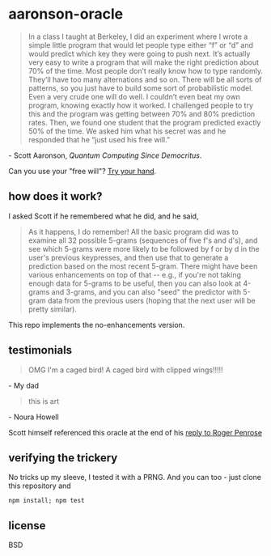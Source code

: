 # aaronson-oracle

> In a class I taught at Berkeley, I did an experiment where I wrote a simple little program that would let people type either “f” or “d” and would predict which key they were going to push next. It’s actually very easy to write a program that will make the right prediction about 70% of the time. Most people don’t really know how to type randomly. They’ll have too many alternations and so on. There will be all sorts of patterns, so you just have to build some sort of probabilistic model. Even a very crude one will do well. I couldn’t even beat my own program, knowing exactly how it worked. I challenged people to try this and the program was getting between 70% and 80% prediction rates. Then, we found one student that the program predicted exactly 50% of the time. We asked him what his secret was and he responded that he “just used his free will.”

\- Scott Aaronson, *Quantum Computing Since Democritus*.

Can you use your "free will"? [Try your hand](http://people.ischool.berkeley.edu/~nick/aaronson-oracle).

## how does it work?

I asked Scott if he remembered what he did, and he said,

> As it happens, I do remember!  All the basic program did was to examine all 32 possible 5-grams (sequences of five f's and d's), and see which 5-grams were more likely to be followed by f or by d in the user's previous keypresses, and then use that to generate a prediction based on the most recent 5-gram.  There might have been various enhancements on top of that -- e.g., if you're not taking enough data for 5-grams to be useful, then you can also look at 4-grams and 3-grams, and you can also "seed" the predictor with 5-gram data from the previous users (hoping that the next user will be pretty similar).

This repo implements the no-enhancements version.

## testimonials

> OMG I'm a caged bird! A caged bird with clipped wings!!!!!

\- My dad

> this is art

\- Noura Howell

Scott himself referenced this oracle at the end of his [reply to Roger Penrose](http://www.scottaaronson.com/blog/?p=2756)

## verifying the trickery

No tricks up my sleeve, I tested it with a PRNG. And you can too - just clone this repository and

```
npm install; npm test
```

## license

BSD
